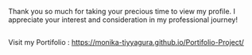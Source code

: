 Thank you so much for taking your precious time to view my profile. I appreciate your interest and consideration in my professional journey!
##
 Visit my Portifolio : https://monika-tiyyagura.github.io/Portifolio-Project/
